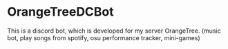 # OrangeTreeDCBot
This is a discord bot, which is developed for my server OrangeTree. (music bot, play songs from spotify, osu performance tracker, mini-games)
